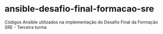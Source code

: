 # ansible-desafio-final-formacao-sre
Códigos Ansible utilizados na implementação do Desafio Final da Formação SRE - Terceira turma
